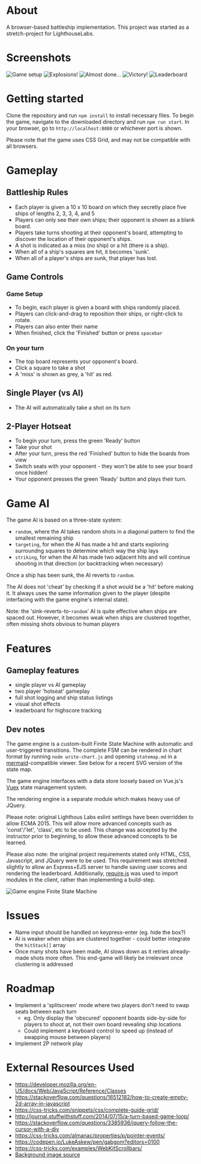 # About
A browser-based battleship implementation. This project was started as a stretch-project for LighthouseLabs.

# Screenshots
![Game setup](/docs/1-setup.png)
![Explosions!](/docs/2-explosion.png)
![Almost done...](/docs/3-gameplay.png)
![Victory!](/docs/4-victory.png)
![Leaderboard](/docs/5-leaderboard.png)

# Getting started
Clone the repository and run `npm install` to install necessary files. To begin the game, navigate to the downloaded directory and run `npm run start`. In your browser, go to `http://localhost:8080` or whichever port is shown.

Please note that the game uses CSS Grid, and may not be compatible with all browsers.

# Gameplay
## Battleship Rules
- Each player is given a 10 x 10 board on which they secretly place five ships of lengths 2, 3, 3, 4, and 5
- Players can only see their own ships; their opponent is shown as a blank board.
- Players take turns shooting at their opponent's board, attempting to discover the location of their opponent's ships.
- A shot is indicated as a miss (no ship) or a hit (there is a ship).
- When all of a ship's squares are hit, it becomes 'sunk'.
- When all of a player's ships are sunk, that player has lost.

## Game Controls
### Game Setup
- To begin, each player is given a board with ships randomly placed.
- Players can click-and-drag to reposition their ships, or right-click to rotate.
- Players can also enter their name
- When finished, click the 'Finished' button or press `spacebar`

### On your turn
- The top board represents your opponent's board.
- Click a square to take a shot
- A 'miss' is shown as grey, a 'hit' as red.

## Single Player (vs AI)
- The AI will automatically take a shot on its turn

## 2-Player Hotseat
- To begin your turn, press the green 'Ready' button
- Take your shot
- After your turn, press the red 'Finished' button to hide the boards from view
- Switch seats with your opponent - they won't be able to see your board once hidden!
- Your opponent presses the green 'Ready' button and plays their turn.

# Game AI
The game AI is based on a three-state system:
- `random`, where the AI takes random shots in a diagonal pattern to find the smallest remaining ship
- `targeting`, for when the AI has made a hit and starts exploring surroundng squares to determine which way the ship lays
- `striking`, for when the AI has made two adjacent hits and will continue shooting in that direction (or backtracking when necessary)

Once a ship has been sunk, the AI reverts to `random`.

The AI does not 'cheat' by checking if a shot would be a 'hit' before making it. It always uses the same information given to the player (despite interfacing with the game engine's internal state).

Note: the 'sink-reverts-to-`random`' AI is quite effective when ships are spaced out. However, it becomes weak when ships are clustered together, often missing shots obvious to human players

# Features
## Gameplay features
- single player vs AI gameplay
- two player 'hotseat' gameplay
- full shot logging and ship status listings
- visual shot effects
- leaderboard for highscore tracking

## Dev notes
The game engine is a custom-built Finite State Machine with automatic and user-triggered transitions. The complete FSM can be rendered in chart format by running `node write-chart.js` and opening `statemap.md` in a [mermaid](https://mermaidjs.github.io/)-compatible viewer. See below for a recent SVG version of the state map.

The game engine interfaces with a data store loosely based on Vue.js's [Vuex](https://github.com/vuejs/vuex) state management system.

The rendering engine is a separate module which makes heavy use of JQuery.

Please note: original Lighthous Labs eslint settings have been overridden to allow ECMA 2015. This will allow more advanced concepts such as 'const'/'let', 'class', etc to be used. This change was accepted by the instructor prior to beginning, to allow these advanced concepts to be learned.

Please also note: the original project requirements stated only HTML, CSS, Javascript, and JQuery were to be used. This requirement was stretched slightly to allow an Express+EJS server to handle saving user scores and rendering the leaderboard. Additionally, [require.js](https://github.com/requirejs/requirejs) was used to import modules in the client, rather than implementing a build-step.

![Game engine Finite State Machine](/docs/statemap.svg)

# Issues
- Name input should be handled on keypress-enter (eg. hide the box?)
- AI is weaker when ships are clustered together - could better integrate the `hitStack[]` array
- Once many shots have been made, AI slows down as it retries already-made shots more often. This end-game will likely be irrelevant once clustering is addressed

# Roadmap
- Implement a 'splitscreen' mode where two players don't need to swap seats between each turn
  - eg. Only display the 'obscured' opponent boards side-by-side for players to shoot at, not their own board revealing ship locations
  - Could implement a keyboard control to speed up (instead of swapping mouse between players)
- Implement 2P network play

# External Resources Used
- https://developer.mozilla.org/en-US/docs/Web/JavaScript/Reference/Classes
- https://stackoverflow.com/questions/16512182/how-to-create-empty-2d-array-in-javascript
- https://css-tricks.com/snippets/css/complete-guide-grid/
- http://journal.stuffwithstuff.com/2014/07/15/a-turn-based-game-loop/
- https://stackoverflow.com/questions/3385936/jquery-follow-the-cursor-with-a-div
- https://css-tricks.com/almanac/properties/p/pointer-events/
- https://codepen.io/LukeAskew/pen/gabgom?editors=0100
- https://css-tricks.com/examples/WebKitScrollbars/
- [Background image source](http://www.kcra.com/article/grandmother-contracts-flesh-eating-bacteria-from-myrtle-beach-ocean-water-family-claims/10395694)
